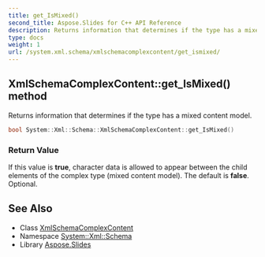 ```yaml
---
title: get_IsMixed()
second_title: Aspose.Slides for C++ API Reference
description: Returns information that determines if the type has a mixed content model.
type: docs
weight: 1
url: /system.xml.schema/xmlschemacomplexcontent/get_ismixed/
---
```

## XmlSchemaComplexContent::get_IsMixed() method


Returns information that determines if the type has a mixed content model.

```cpp
bool System::Xml::Schema::XmlSchemaComplexContent::get_IsMixed()
```


### Return Value

If this value is **true**, character data is allowed to appear between the child elements of the complex type (mixed content model). The default is **false**. Optional.

## See Also

* Class [XmlSchemaComplexContent](../)
* Namespace [System::Xml::Schema](../../)
* Library [Aspose.Slides](../../../)